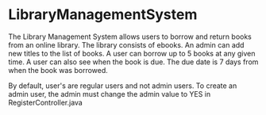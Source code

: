 # LibraryManagementSystem

The Library Management System allows users to borrow and return books from an online library. The library consists of ebooks. An admin can add new titles to the list of books. A user can borrow up to 5 books at any given time. A user can also see when the book is due. The due date is 7 days from when the book was borrowed. 

By default, user's are regular users and not admin users. To create an admin user, the admin must change the admin value to YES in RegisterController.java
